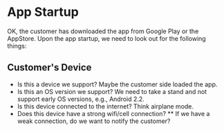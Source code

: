 # App Startup	

OK, the customer has downloaded the app from Google Play or the AppStore. Upon the app startup, we need to look out for the following things: 

## Customer's Device

* Is this a device we support? Maybe the customer side loaded the app. 
* Is this an OS version we support? We need to take a stand and not support early OS versions, e.g., Android 2.2. 
* Is this device connected to the internet? Think airplane mode. 
* Does this device have a strong wifi/cell connection? 
** If we have a weak connection, do we want to notify the customer? 

